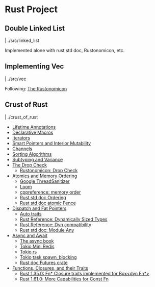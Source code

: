 # Rust Project

## Double Linked List

| ./src/linked_list

Implemented alone with rust std doc, Rustonomicon, etc.

## Implementing Vec

| ./src/vec

Following: [The Rustonomicon](https://doc.rust-lang.org/nomicon/vec/vec.html)

## Crust of Rust

| ./crust_of_rust

- [Lifetime Annotations](https://youtu.be/rAl-9HwD858)
- [Declarative Macros](https://youtu.be/q6paRBbLgNw)
- [Iterators](https://youtu.be/yozQ9C69pNs)
- [Smart Pointers and Interior Mutability](https://youtu.be/8O0Nt9qY_vo)
- [Channels](https://youtu.be/b4mS5UPHh20)
- [Sorting Algorithms](https://youtu.be/h4RkCyJyXmM)
- [Subtyping and Variance](https://youtu.be/iVYWDIW71jk)
- [The Drop Check](https://youtu.be/TJOFSMpJdzg)
  - [Rustonomicon: Drop Check](https://doc.rust-lang.org/nomicon/dropck.html)
- [Atomics and Memory Ordering](https://youtu.be/rMGWeSjctlY)
  - [Google ThreadSanitizer](https://github.com/google/sanitizers/wiki/ThreadSanitizerAlgorithm)
  - [Loom](https://github.com/tokio-rs/loom)
  - [cppreference: memory order](https://en.cppreference.com/w/cpp/atomic/memory_order.html)
  - [Rust std doc Ordering](https://doc.rust-lang.org/std/sync/atomic/enum.Ordering.html)
  - [Rust std doc atomic Fence](https://doc.rust-lang.org/std/sync/atomic/fn.fence.html)
- [Dispatch and Fat Pointers](https://youtu.be/xcygqF5LVmM?si=j1T3F2ojryqc_M24)
  - [Auto traits](https://doc.rust-lang.org/reference/special-types-and-traits.html#auto-traits)
  - [Rust Reference: Dynamically Sized Types](https://doc.rust-lang.org/reference/dynamically-sized-types.html)
  - [Rust Reference: Dyn compatibility](https://doc.rust-lang.org/reference/items/traits.html#dyn-compatibility)
  - [Rust std doc: Module Any](https://doc.rust-lang.org/std/any/index.html)
- [Async and Await](https://youtu.be/ThjvMReOXYM)
  - [The async book](https://rust-lang.github.io/async-book/)
  - [Tokio Mini Redis](https://github.com/tokio-rs/mini-redis/)
  - [Tokio rs](https://docs.rs/tokio/latest/tokio/)
  - [Tokio task spawn_blocking](https://docs.rs/tokio/latest/tokio/task/fn.spawn_blocking.html)
  - [Rust doc Futures crate](https://docs.rs/futures/latest/futures/)
- [Functions, Closures, and their Traits](https://youtu.be/dHkzSZnYXmk)
  - [Rust 1.35.0: Fn* Closure traits implemented for Box<dyn Fn*>](https://blog.rust-lang.org/2019/05/23/Rust-1.35.0/#fn-closure-traits-implemented-for-box-dyn-fn)
  - [Rust 1.61.0: More Capabilities for Const Fn](https://blog.rust-lang.org/2022/05/19/Rust-1.61.0/#more-capabilities-for-const-fn)
